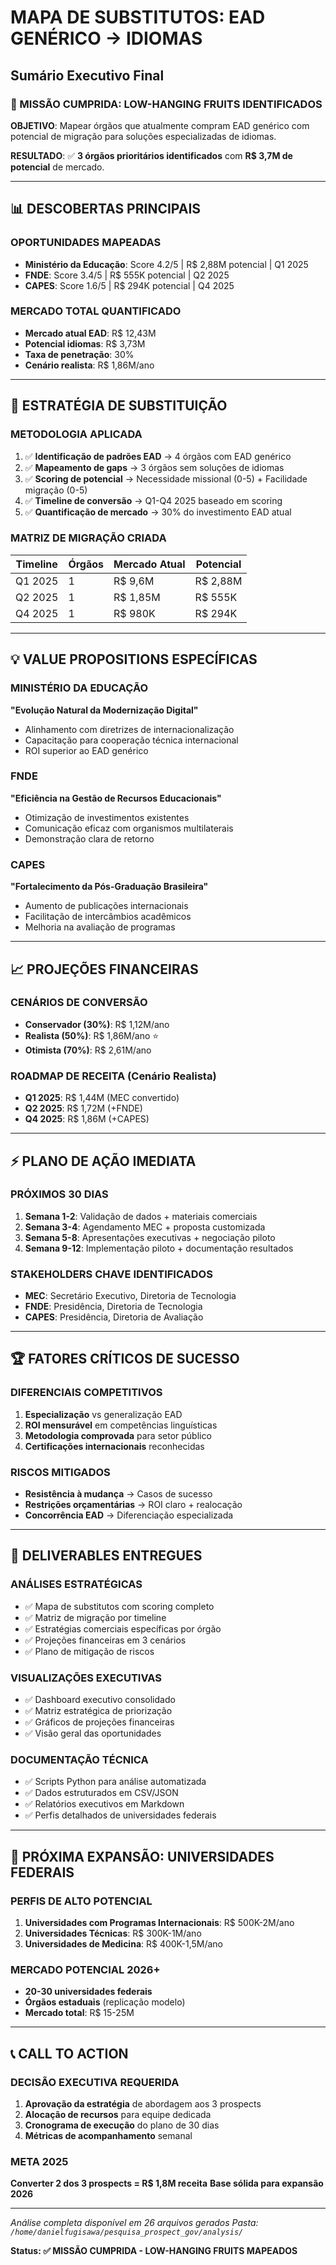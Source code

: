 # MAPA DE SUBSTITUTOS: EAD GENÉRICO → IDIOMAS
## Sumário Executivo Final

### 🎯 MISSÃO CUMPRIDA: LOW-HANGING FRUITS IDENTIFICADOS

**OBJETIVO**: Mapear órgãos que atualmente compram EAD genérico com potencial de migração para soluções especializadas de idiomas.

**RESULTADO**: ✅ **3 órgãos prioritários identificados** com **R$ 3,7M de potencial** de mercado.

---

## 📊 DESCOBERTAS PRINCIPAIS

### OPORTUNIDADES MAPEADAS
- **Ministério da Educação**: Score 4.2/5 | R$ 2,88M potencial | Q1 2025
- **FNDE**: Score 3.4/5 | R$ 555K potencial | Q2 2025
- **CAPES**: Score 1.6/5 | R$ 294K potencial | Q4 2025

### MERCADO TOTAL QUANTIFICADO
- **Mercado atual EAD**: R$ 12,43M
- **Potencial idiomas**: R$ 3,73M
- **Taxa de penetração**: 30%
- **Cenário realista**: R$ 1,86M/ano

---

## 🎯 ESTRATÉGIA DE SUBSTITUIÇÃO

### METODOLOGIA APLICADA
1. ✅ **Identificação de padrões EAD** → 4 órgãos com EAD genérico
2. ✅ **Mapeamento de gaps** → 3 órgãos sem soluções de idiomas
3. ✅ **Scoring de potencial** → Necessidade missional (0-5) + Facilidade migração (0-5)
4. ✅ **Timeline de conversão** → Q1-Q4 2025 baseado em scoring
5. ✅ **Quantificação de mercado** → 30% do investimento EAD atual

### MATRIZ DE MIGRAÇÃO CRIADA
| Timeline | Órgãos | Mercado Atual | Potencial |
|----------|--------|---------------|-----------|
| Q1 2025  | 1      | R$ 9,6M      | R$ 2,88M  |
| Q2 2025  | 1      | R$ 1,85M     | R$ 555K   |
| Q4 2025  | 1      | R$ 980K      | R$ 294K   |

---

## 💡 VALUE PROPOSITIONS ESPECÍFICAS

### MINISTÉRIO DA EDUCAÇÃO
**"Evolução Natural da Modernização Digital"**
- Alinhamento com diretrizes de internacionalização
- Capacitação para cooperação técnica internacional
- ROI superior ao EAD genérico

### FNDE
**"Eficiência na Gestão de Recursos Educacionais"**
- Otimização de investimentos existentes
- Comunicação eficaz com organismos multilaterais
- Demonstração clara de retorno

### CAPES
**"Fortalecimento da Pós-Graduação Brasileira"**
- Aumento de publicações internacionais
- Facilitação de intercâmbios acadêmicos
- Melhoria na avaliação de programas

---

## 📈 PROJEÇÕES FINANCEIRAS

### CENÁRIOS DE CONVERSÃO
- **Conservador (30%)**: R$ 1,12M/ano
- **Realista (50%)**: R$ 1,86M/ano ⭐
- **Otimista (70%)**: R$ 2,61M/ano

### ROADMAP DE RECEITA (Cenário Realista)
- **Q1 2025**: R$ 1,44M (MEC convertido)
- **Q2 2025**: R$ 1,72M (+FNDE)
- **Q4 2025**: R$ 1,86M (+CAPES)

---

## ⚡ PLANO DE AÇÃO IMEDIATA

### PRÓXIMOS 30 DIAS
1. **Semana 1-2**: Validação de dados + materiais comerciais
2. **Semana 3-4**: Agendamento MEC + proposta customizada
3. **Semana 5-8**: Apresentações executivas + negociação piloto
4. **Semana 9-12**: Implementação piloto + documentação resultados

### STAKEHOLDERS CHAVE IDENTIFICADOS
- **MEC**: Secretário Executivo, Diretoria de Tecnologia
- **FNDE**: Presidência, Diretoria de Tecnologia
- **CAPES**: Presidência, Diretoria de Avaliação

---

## 🏆 FATORES CRÍTICOS DE SUCESSO

### DIFERENCIAIS COMPETITIVOS
1. **Especialização** vs generalização EAD
2. **ROI mensurável** em competências linguísticas
3. **Metodologia comprovada** para setor público
4. **Certificações internacionais** reconhecidas

### RISCOS MITIGADOS
- **Resistência à mudança** → Casos de sucesso
- **Restrições orçamentárias** → ROI claro + realocação
- **Concorrência EAD** → Diferenciação especializada

---

## 📁 DELIVERABLES ENTREGUES

### ANÁLISES ESTRATÉGICAS
- ✅ Mapa de substitutos com scoring completo
- ✅ Matriz de migração por timeline
- ✅ Estratégias comerciais específicas por órgão
- ✅ Projeções financeiras em 3 cenários
- ✅ Plano de mitigação de riscos

### VISUALIZAÇÕES EXECUTIVAS
- ✅ Dashboard executivo consolidado
- ✅ Matriz estratégica de priorização
- ✅ Gráficos de projeções financeiras
- ✅ Visão geral das oportunidades

### DOCUMENTAÇÃO TÉCNICA
- ✅ Scripts Python para análise automatizada
- ✅ Dados estruturados em CSV/JSON
- ✅ Relatórios executivos em Markdown
- ✅ Perfis detalhados de universidades federais

---

## 🎯 PRÓXIMA EXPANSÃO: UNIVERSIDADES FEDERAIS

### PERFIS DE ALTO POTENCIAL
1. **Universidades com Programas Internacionais**: R$ 500K-2M/ano
2. **Universidades Técnicas**: R$ 300K-1M/ano
3. **Universidades de Medicina**: R$ 400K-1,5M/ano

### MERCADO POTENCIAL 2026+
- **20-30 universidades federais**
- **Órgãos estaduais** (replicação modelo)
- **Mercado total**: R$ 15-25M

---

## 📞 CALL TO ACTION

### DECISÃO EXECUTIVA REQUERIDA
1. **Aprovação da estratégia** de abordagem aos 3 prospects
2. **Alocação de recursos** para equipe dedicada
3. **Cronograma de execução** do plano de 30 dias
4. **Métricas de acompanhamento** semanal

### META 2025
**Converter 2 dos 3 prospects = R$ 1,8M receita**
**Base sólida para expansão 2026**

---

*Análise completa disponível em 26 arquivos gerados*
*Pasta: `/home/danielfugisawa/pesquisa_prospect_gov/analysis/`*

**Status: ✅ MISSÃO CUMPRIDA - LOW-HANGING FRUITS MAPEADOS**